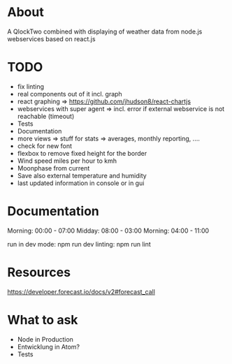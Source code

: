 # About
A QlockTwo combined with displaying of weather data from node.js webservices based on react.js

# TODO
- fix linting
- real components out of it incl. graph
- react graphing => https://github.com/jhudson8/react-chartjs
- webservices with super agent => incl. error if external webservice is not reachable (timeout)
- Tests
- Documentation
- more views => stuff for stats => averages, monthly reporting, ....
- check for new font
- flexbox to remove fixed height for the border
- Wind speed miles per hour to kmh
- Moonphase from current
- Save also external temperature and humidity
- last updated information in console or in gui


# Documentation
Morning: 00:00 - 07:00
Midday: 08:00 - 03:00
Morning: 04:00 - 11:00

run in dev mode: npm run dev
linting: npm run lint

# Resources
https://developer.forecast.io/docs/v2#forecast_call

# What to ask
- Node in Production
- Entwicklung in Atom?
- Tests
